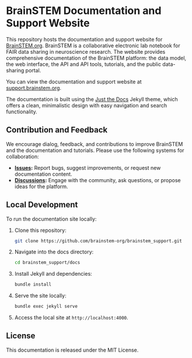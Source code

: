 
# BrainSTEM Documentation and Support Website

This repository hosts the documentation and support website for [BrainSTEM.org](https://brainstem.org). BrainSTEM is a collaborative electronic lab notebook for FAIR data sharing in neuroscience research. The website provides comprehensive documentation of the BrainSTEM platform: the data model, the web interface, the API and API tools, tutorials, and the public data-sharing portal.

You can view the documentation and support website at [support.brainstem.org](https://support.brainstem.org/).

The documentation is built using the [Just the Docs](https://just-the-docs.github.io/just-the-docs/) Jekyll theme, which offers a clean, minimalistic design with easy navigation and search functionality.

## Contribution and Feedback
We encourage dialog, feedback, and contributions to improve BrainSTEM and the documentation and tutorials. Please use the following systems for collaboration:

- **[Issues](https://github.com/brainstem-org/brainstem_support/issues):** Report bugs, suggest improvements, or request new documentation content.
- **[Discussions](https://github.com/brainstem-org/brainstem_support/discussions):** Engage with the community, ask questions, or propose ideas for the platform.

## Local Development
To run the documentation site locally:

1. Clone this repository:
   ```bash
   git clone https://github.com/brainstem-org/brainstem_support.git
   ```
2. Navigate into the docs directory:
   ```bash
   cd brainstem_support/docs
   ```
3. Install Jekyll and dependencies:
   ```bash
   bundle install
   ```
4. Serve the site locally:
   ```bash
   bundle exec jekyll serve
   ```
5. Access the local site at `http://localhost:4000`.

## License
This documentation is released under the MIT License.
